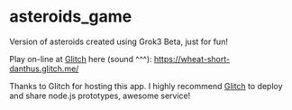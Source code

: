 # asteroids_game
Version of asteroids created using Grok3 Beta, just for fun!

Play on-line at [Glitch](https://glitch.com/) here (sound ^^^): https://wheat-short-danthus.glitch.me/

Thanks to Glitch for hosting this app. I highly recommend [Glitch](https://glitch.com/) to deploy and share node.js prototypes, awesome service!
